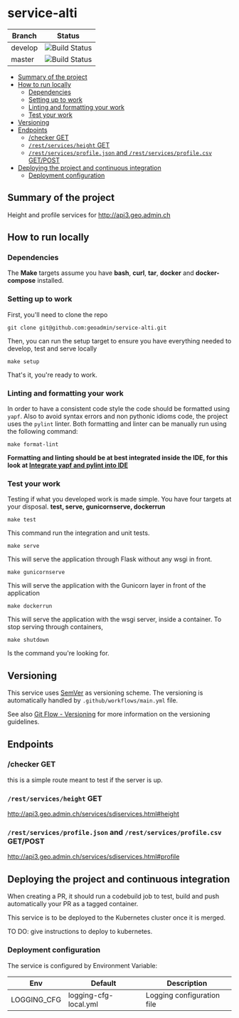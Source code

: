 # service-alti

| Branch | Status |
|--------|-----------|
| develop | ![Build Status](https://codebuild.eu-central-1.amazonaws.com/badges?uuid=eyJlbmNyeXB0ZWREYXRhIjoiUzFGKzRsYzJaVzdQVTd5VHR0Sng3VEo5dk9uMDYwNUZWcmtMV0pQaGdEcCtJZStxN0YyU3E2ZERxVThLK0lXczNEVG51c0RGSm9pU0NiNHA2L0lGZDdVPSIsIml2UGFyYW1ldGVyU3BlYyI6IjJ6cnVFeVo3V3RPMnJXZlMiLCJtYXRlcmlhbFNldFNlcmlhbCI6MX0%3D&branch=develop) |
| master | ![Build Status](https://codebuild.eu-central-1.amazonaws.com/badges?uuid=eyJlbmNyeXB0ZWREYXRhIjoiUzFGKzRsYzJaVzdQVTd5VHR0Sng3VEo5dk9uMDYwNUZWcmtMV0pQaGdEcCtJZStxN0YyU3E2ZERxVThLK0lXczNEVG51c0RGSm9pU0NiNHA2L0lGZDdVPSIsIml2UGFyYW1ldGVyU3BlYyI6IjJ6cnVFeVo3V3RPMnJXZlMiLCJtYXRlcmlhbFNldFNlcmlhbCI6MX0%3D&branch=master) |

- [Summary of the project](#summary-of-the-project)
- [How to run locally](#how-to-run-locally)
  - [Dependencies](#dependencies)
  - [Setting up to work](#setting-up-to-work)
  - [Linting and formatting your work](#linting-and-formatting-your-work)
  - [Test your work](#test-your-work)
- [Versioning](#versioning)
- [Endpoints](#endpoints)
  - [/checker GET](#checker-get)
  - [`/rest/services/height` GET](#restservicesheight-get)
  - [`/rest/services/profile.json` and `/rest/services/profile.csv` GET/POST](#restservicesprofilejson-and-restservicesprofilecsv-getpost)
- [Deploying the project and continuous integration](#deploying-the-project-and-continuous-integration)
  - [Deployment configuration](#deployment-configuration)

## Summary of the project

Height and profile services for http://api3.geo.admin.ch

## How to run locally

### Dependencies

The **Make** targets assume you have **bash**, **curl**, **tar**, **docker** and **docker-compose** installed.

### Setting up to work

First, you'll need to clone the repo

    git clone git@github.com:geoadmin/service-alti.git

Then, you can run the setup target to ensure you have everything needed to develop, test and serve locally

    make setup

That's it, you're ready to work.

### Linting and formatting your work

In order to have a consistent code style the code should be formatted using `yapf`. Also to avoid syntax errors and non
pythonic idioms code, the project uses the `pylint` linter. Both formatting and linter can be manually run using the
following command:

    make format-lint

**Formatting and linting should be at best integrated inside the IDE, for this look at
[Integrate yapf and pylint into IDE](https://github.com/geoadmin/doc-guidelines/blob/master/PYTHON.md#yapf-and-pylint-ide-integration)**

### Test your work

Testing if what you developed work is made simple. You have four targets at your disposal. **test, serve, gunicornserve, dockerrun**

    make test

This command run the integration and unit tests.

    make serve

This will serve the application through Flask without any wsgi in front.

    make gunicornserve

This will serve the application with the Gunicorn layer in front of the application

    make dockerrun

This will serve the application with the wsgi server, inside a container.
To stop serving through containers,

    make shutdown

Is the command you're looking for.

## Versioning

This service uses [SemVer](https://semver.org/) as versioning scheme. The versioning is automatically handled by `.github/workflows/main.yml` file.

See also [Git Flow - Versioning](https://github.com/geoadmin/doc-guidelines/blob/master/GIT_FLOW.md#versioning) for more information on the versioning guidelines.

## Endpoints

### /checker GET

this is a simple route meant to test if the server is up.

### `/rest/services/height` GET

http://api3.geo.admin.ch/services/sdiservices.html#height

### `/rest/services/profile.json` and `/rest/services/profile.csv` GET/POST

http://api3.geo.admin.ch/services/sdiservices.html#profile

## Deploying the project and continuous integration

When creating a PR, it should run a codebuild job to test, build and push automatically your PR as a tagged container.

This service is to be deployed to the Kubernetes cluster once it is merged.

TO DO: give instructions to deploy to kubernetes.

### Deployment configuration

The service is configured by Environment Variable:

| Env         | Default               | Description                            |
|-------------|-----------------------|----------------------------------------|
| LOGGING_CFG | logging-cfg-local.yml | Logging configuration file             |
